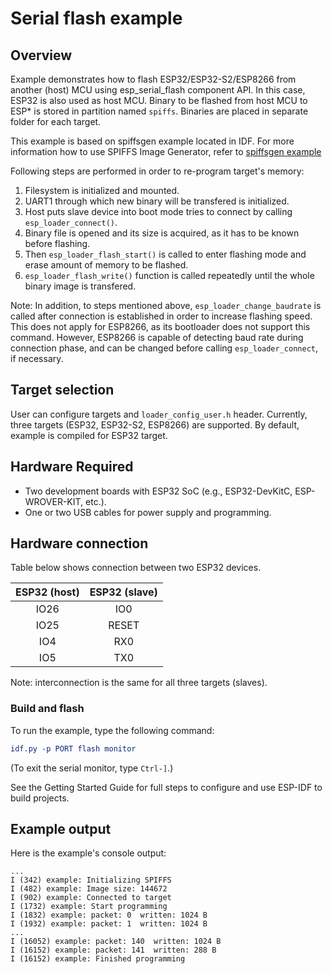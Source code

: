 # Serial flash example

## Overview

Example demonstrates how to flash ESP32/ESP32-S2/ESP8266 from another (host) MCU using esp_serial_flash component API. In this case, ESP32 is also used as host MCU. Binary to be flashed from host MCU to ESP* is stored in partition named `spiffs`. Binaries are placed in separate folder for each target.

This example is based on spiffsgen example located in IDF. For more information how to use SPIFFS Image Generator, refer to [spiffsgen example](https://github.com/espressif/esp-idf/tree/master/examples/storage/spiffsgen)

Following steps are performed in order to re-program target's memory:

1. Filesystem is initialized and mounted.
2. UART1 through which new binary will be transfered is initialized.
3. Host puts slave device into boot mode tries to connect by calling `esp_loader_connect()`.
4. Binary file is opened and its size is acquired, as it has to be known before flashing.
5. Then `esp_loader_flash_start()` is called to enter flashing mode and erase amount of memory to be flashed.
6. `esp_loader_flash_write()` function is called repeatedly until the whole binary image is transfered.

Note: In addition, to steps mentioned above, `esp_loader_change_baudrate`  is called after connection is established in order to increase flashing speed. This does not apply for ESP8266, as its bootloader does not support this command. However, ESP8266 is capable of detecting baud rate during connection phase, and can be changed before calling `esp_loader_connect`, if necessary.

## Target selection

User can configure targets and `loader_config_user.h` header.
Currently, three targets (ESP32, ESP32-S2, ESP8266) are supported.
By default, example is compiled for ESP32 target.

## Hardware Required

* Two development boards with ESP32 SoC (e.g., ESP32-DevKitC, ESP-WROVER-KIT, etc.).
* One or two USB cables for power supply and programming.

## Hardware connection

Table below shows connection between two ESP32 devices.

| ESP32 (host) | ESP32 (slave) |
|:------------:|:-------------:|
|    IO26      |      IO0      |
|    IO25      |     RESET     |
|    IO4       |      RX0      |
|    IO5       |      TX0      |

Note: interconnection is the same for all three targets (slaves). 

### Build and flash

To run the example, type the following command:

```CMake
idf.py -p PORT flash monitor
```

(To exit the serial monitor, type ``Ctrl-]``.)

See the Getting Started Guide for full steps to configure and use ESP-IDF to build projects.

## Example output

Here is the example's console output:

```
...
I (342) example: Initializing SPIFFS
I (482) example: Image size: 144672
I (902) example: Connected to target
I (1732) example: Start programming
I (1832) example: packet: 0  written: 1024 B
I (1932) example: packet: 1  written: 1024 B
...
I (16052) example: packet: 140  written: 1024 B
I (16152) example: packet: 141  written: 288 B
I (16152) example: Finished programming
```
